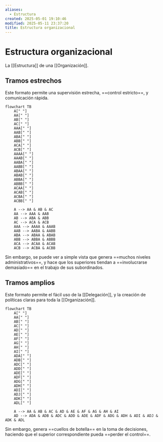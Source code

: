 ```yaml
---
aliases:
  - Estructura
created: 2025-05-01 19:10:46
modified: 2025-05-11 23:37:20
title: Estructura organizacional
---
```


# Estructura organizacional

La [[Estructura]] de una [[Organización]].

## Tramos estrechos

Este formato permite una supervisión estrecha, ==control estricto==, y comunicación rápida.

```mermaid
flowchart TB
	A[" "]
	AA[" "]
	AB[" "]
	AC[" "]
	AAA[" "]
	AAB[" "]
	ABA[" "]
	ABB[" "]
	ACA[" "]
	ACB[" "]
	AAAA[" "]
	AAAB[" "]
	AABA[" "]
	AABB[" "]
	ABAA[" "]
	ABAB[" "]
	ABBA[" "]
	ABBB[" "]
	ACAA[" "]
	ACAB[" "]
	ACBA[" "]
	ACBB[" "]
	
	A --> AA & AB & AC
	AA --> AAA & AAB
	AB --> ABA & ABB
	AC --> ACA & ACB
	AAA --> AAAA & AAAB
	AAB --> AABA & AABB
	ABA --> ABAA & ABAB
	ABB --> ABBA & ABBB
	ACA --> ACAA & ACAB
	ACB --> ACBA & ACBB
```

Sin embargo, se puede ver a simple vista que genera ==muchos niveles administrativos==, y hace que los superiores tiendan a ==involucrarse demasiado== en el trabajo de sus subordinados.

## Tramos amplios

Este formato permite el fácil uso de la [[Delegación]], y la creación de políticas claras para toda la [[Organización]].

```mermaid
flowchart TB
	A[" "]
	AA[" "]
	AB[" "]
	AC[" "]
	AD[" "]
	AE[" "]
	AF[" "]
	AG[" "]
	AH[" "]
	AI[" "]
	ADA[" "]
	ADB[" "]
	ADC[" "]
	ADD[" "]
	ADE[" "]
	ADF[" "]
	ADG[" "]
	ADH[" "]
	ADI[" "]
	ADJ[" "]
	ADK[" "]
	ADL[" "]
	
	A --> AA & AB & AC & AD & AE & AF & AG & AH & AI
	AD --> ADA & ADB & ADC & ADD & ADE & ADF & ADG & ADH & ADI & ADJ & ADK & ADL
```

Sin embargo, genera ==cuellos de botella== en la toma de decisiones, haciendo que el superior correspondiente pueda ==perder el control==.
